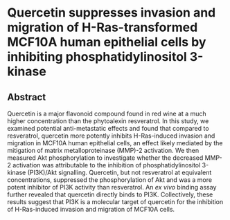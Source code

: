 # Quercetin suppresses invasion and migration of H-Ras-transformed MCF10A human epithelial cells by inhibiting phosphatidylinositol 3-kinase

## Abstract

Quercetin is a major flavonoid compound found in red wine at a much higher concentration than the phytoalexin resveratrol. In this study, we examined potential anti-metastatic effects and found that compared to resveratrol, quercetin more potently inhibits H-Ras-induced invasion and migration in MCF10A human epithelial cells, an effect likely mediated by the mitigation of matrix metalloproteinase (MMP)-2 activation. We then measured Akt phosphorylation to investigate whether the decreased MMP-2 activation was attributable to the inhibition of phosphatidylinositol 3-kinase (PI3K)/Akt signalling. Quercetin, but not resveratrol at equivalent concentrations, suppressed the phosphorylation of Akt and was a more potent inhibitor of PI3K activity than resveratrol. An _ex vivo_ binding assay further revealed that quercetin directly binds to PI3K. Collectively, these results suggest that PI3K is a molecular target of quercetin for the inhibition of H-Ras-induced invasion and migration of MCF10A cells.